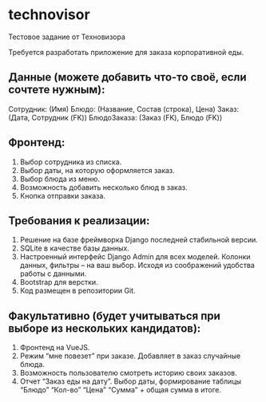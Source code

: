 # technovisor
Тестовое задание от Техновизора

Требуется разработать приложение для заказа корпоративной еды.

## Данные (можете добавить что-то своё, если сочтете нужным):
Сотрудник: (Имя)
Блюдо: (Название, Состав (строка), Цена)
Заказ: (Дата, Сотрудник (FK))
БлюдоЗаказа: (Заказ (FK), Блюдо (FK))

## Фронтенд:
1. Выбор сотрудника из списка.
2. Выбор даты, на которую оформляется заказ.
3. Выбор блюда из меню.
4. Возможность добавить несколько блюд в заказ.
5. Кнопка отправки заказа.

## Требования к реализации:
1. Решение на базе фреймворка Django последней стабильной версии.
2. SQLite в качестве базы данных.
3. Настроенный интерфейс Django Admin для всех моделей. Колонки данных, фильтры – на ваш выбор. Исходя из соображений удобства работы с данными.
4. Bootstrap для верстки. 
5. Код размещен в репозитории Git.

## Факультативно (будет учитываться при выборе из нескольких кандидатов):
1. Фронтенд на VueJS.
2. Режим “мне повезет” при заказе. Добавляет в заказ случайные блюда.
3. Возможность пользователю смотреть историю своих заказов.
4. Отчет “Заказ еды на дату”. Выбор даты, формирование таблицы “Блюдо”  “Кол-во” “Цена” “Сумма” + общая сумма в итоге.

